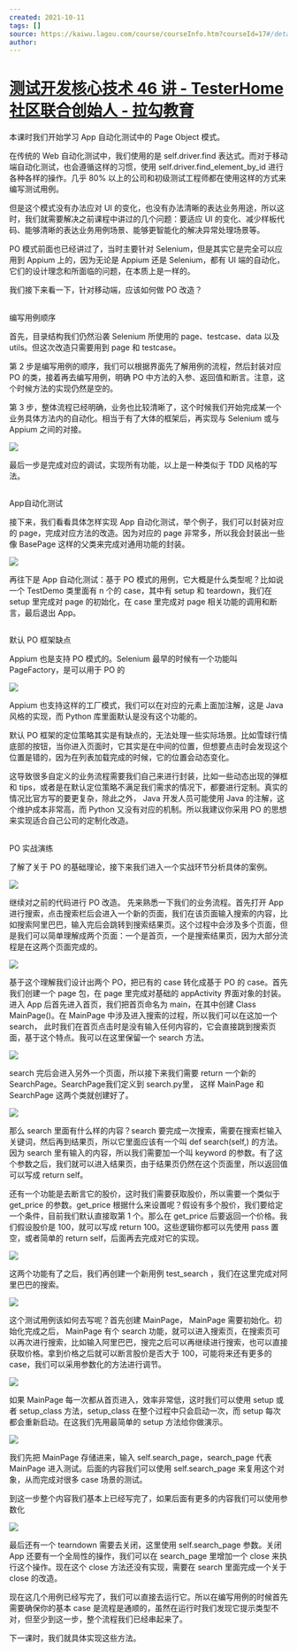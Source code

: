 ```yaml
---
created: 2021-10-11
tags: []
source: https://kaiwu.lagou.com/course/courseInfo.htm?courseId=17#/detail/pc?id=317
author: 
---
```


# [测试开发核心技术 46 讲 - TesterHome 社区联合创始人 - 拉勾教育](https://kaiwu.lagou.com/course/courseInfo.htm?courseId=17#/detail/pc?id=317)


本课时我们开始学习 App 自动化测试中的 Page Object 模式。

在传统的 Web 自动化测试中，我们使用的是 self.driver.find 表达式。而对于移动端自动化测试，也会遵循这样的习惯，使用 self.driver.find\_element\_by\_id 进行各种各样的操作。几乎 80% 以上的公司和初级测试工程师都在使用这样的方式来编写测试用例。

但是这个模式没有办法应对 UI 的变化，也没有办法清晰的表达业务用途，所以这时，我们就需要解决之前课程中讲过的几个问题：要适应 UI 的变化、减少样板代码、能够清晰的表达业务用例场景、能够更智能化的解决异常处理场景等。

PO 模式前面也已经讲过了，当时主要针对 Selenium，但是其实它是完全可以应用到 Appium 上的，因为无论是 Appium 还是 Selenium，都有 UI 端的自动化，它们的设计理念和所面临的问题，在本质上是一样的。

我们接下来看一下，针对移动端，应该如何做 PO 改造？

## 

编写用例顺序

首先，目录结构我们仍然沿袭 Selenium 所使用的 page、testcase、data 以及 utils。但这次改造只需要用到 page 和 testcase。

第 2 步是编写用例的顺序，我们可以根据界面先了解用例的流程，然后封装对应 PO 的类，接着再去编写用例，明确 PO 中方法的入参、返回值和断言。注意，这个时候方法的实现仍然是空的。

第 3 步，整体流程已经明确，业务也比较清晰了，这个时候我们开始完成某一个业务具体方法内的自动化。相当于有了大体的框架后，再实现与 Selenium 或与 Appium 之间的对接。

![](https://s0.lgstatic.com/i/image3/M01/78/CE/CgpOIF50jbCAEGjfAAF90rzlUnc958.png)

最后一步是完成对应的调试，实现所有功能，以上是一种类似于 TDD 风格的写法。

## 

App自动化测试

接下来，我们看看具体怎样实现 App 自动化测试，举个例子，我们可以封装对应的 page，完成对应方法的改造。因为对应的 page 非常多，所以我会封装出一些像 BasePage 这样的父类来完成对通用功能的封装。

![](https://s0.lgstatic.com/i/image3/M01/78/CF/Cgq2xl50jbCAOt2uAAH45KgAlVo279.png)

再往下是 App 自动化测试：基于 PO 模式的用例，它大概是什么类型呢？比如说一个 TestDemo 类里面有 n 个的 case，其中有 setup 和 teardown，我们在 setup 里完成对 page 的初始化，在 case 里完成对 page 相关功能的调用和断言，最后退出 App。

## 

默认 PO 框架缺点

Appium 也是支持 PO 模式的。Selenium 最早的时候有一个功能叫 PageFactory，是可以用于 PO 的

![](https://s0.lgstatic.com/i/image3/M01/78/CF/Cgq2xl50jbGARIbIAAQZ6Cc9J6I194.png)

Appium 也支持这样的工厂模式，我们可以在对应的元素上面加注解，这是 Java 风格的实现，而 Python 库里面默认是没有这个功能的。

默认 PO 框架的定位策略其实是有缺点的，无法处理一些实际场景。比如雪球行情底部的按钮，当你进入页面时，它其实是在中间的位置，但想要点击时会发现这个位置是错的，因为在列表加载完成的时候，它的位置会动态变化。

这导致很多自定义的业务流程需要我们自己来进行封装，比如一些动态出现的弹框和 tips，或者是在默认定位策略不满足我们需求的情况下，都要进行定制。真实的情况比官方写的要更复杂，除此之外， Java 开发人员可能使用 Java 的注解，这个维护成本非常高，而 Python 又没有对应的机制。所以我建议你采用 PO 的思想来实现适合自己公司的定制化改造。

## 

PO 实战演练

了解了关于 PO 的基础理论，接下来我们进入一个实战环节分析具体的案例。

![](https://s0.lgstatic.com/i/image3/M01/78/CE/CgpOIF50jbGAJyT1AAFDWZBsFcY566.png)

继续对之前的代码进行 PO 改造。 先来熟悉一下我们的业务流程。首先打开 App 进行搜索，点击搜索栏后会进入一个新的页面，我们在该页面输入搜索的内容，比如搜索阿里巴巴，输入完后会跳转到搜索结果页。这个过程中会涉及多个页面，但是我们可以简单理解成两个页面：一个是首页，一个是搜索结果页，因为大部分流程是在这两个页面完成的。

![](https://s0.lgstatic.com/i/image3/M01/78/CF/Cgq2xl50jbGAc2RzAABUXXjJjOg264.png)

基于这个理解我们设计出两个 PO，把已有的 case 转化成基于 PO 的 case。首先我们创建一个 page 包，在 page 里完成对基础的 appActivity 界面对象的封装。进入 App 后首先进入首页，我们把首页命名为 main，在其中创建 Class MainPage()。在 MainPage 中涉及进入搜索的过程，所以我们可以在这加一个 search， 此时我们在首页点击时是没有输入任何内容的，它会直接跳到搜索页面，基于这个特点。我可以在这里保留一个 search 方法。

![](https://s0.lgstatic.com/i/image3/M01/78/CE/CgpOIF50jbGABACkAAE4SkSeTZ0771.png)

search 完后会进入另外一个页面，所以接下来我们需要 return 一个新的 SearchPage。SearchPage我们定义到 search.py里， 这样 MainPage 和 SearchPage 这两个类就创建好了。

![](https://s0.lgstatic.com/i/image3/M01/78/CF/Cgq2xl50jbGAKPf0AAC7Q0ExKgg629.png)

那么 search 里面有什么样的内容？search 要完成一次搜索，需要在搜索栏输入关键词，然后再到结果页，所以它里面应该有一个叫 def search(self,) 的方法。因为 search 里有输入的内容，所以我们需要加一个叫 keyword 的参数。有了这个参数之后，我们就可以进入结果页，由于结果页仍然在这个页面里，所以返回值可以写成 return self。

还有一个功能是去断言它的股价，这时我们需要获取股价，所以需要一个类似于 get\_price 的参数。get\_price 根据什么来设置呢？假设有多个股价，我们要给定一个条件，目前我们默认直接取第 1 个。那么在 get\_price 后要返回一个价格。我们假设股价是 100，就可以写成 return 100。这些逻辑你都可以先使用 pass 置空，或者简单的 return self，后面再去完成对它的实现。

![](https://s0.lgstatic.com/i/image3/M01/78/CE/CgpOIF50jbGASsT0AABiUUqEVac775.png)

这两个功能有了之后，我们再创建一个新用例 test\_search ，我们在这里完成对阿里巴巴的搜索。

![](https://s0.lgstatic.com/i/image3/M01/78/CF/Cgq2xl50jbGAPTFWAADArSAy52s207.png)

这个测试用例该如何去写呢？首先创建 MainPage， MainPage 需要初始化。初始化完成之后， MainPage 有个 search 功能，就可以进入搜索页，在搜索页可以再次进行搜索，比如输入阿里巴巴，搜完之后可以再继续进行搜索，也可以直接获取价格。拿到价格之后就可以断言股价是否大于 100，可能将来还有更多的 case，我们可以采用参数化的方法进行调节。

 ![](https://s0.lgstatic.com/i/image3/M01/78/CE/CgpOIF50jbGAHQFKAADfVvWIwaE949.png) 

如果 MainPage 每一次都从首页进入，效率非常低，这时我们可以使用 setup 或者 setup\_class 方法，setup\_class 在整个过程中只会启动一次，而 setup 每次都会重新启动。在这我们先用最简单的 setup 方法给你做演示。

![](https://s0.lgstatic.com/i/image3/M01/78/CF/Cgq2xl50jbGAc-IHAAEpughqYRs137.png)

我们先把 MainPage 存储进来，输入 self.search\_page，search\_page 代表 MainPage 进入测试。后面的内容我们可以使用 self.search\_page 来复用这个对象，从而完成对很多 case 场景的测试。

到这一步整个内容我们基本上已经写完了，如果后面有更多的内容我们可以使用参数化

![](https://s0.lgstatic.com/i/image3/M01/78/CE/CgpOIF50jbGAdC0yAABhd5sKPVM490.png)

最后还有一个 tearndown 需要去关闭，这里使用 self.search\_page 参数。关闭 App 还要有一个全局性的操作，我们可以在 search\_page 里增加一个 close 来执行这个操作。现在这个 close 方法还没有实现，需要在 search 里面完成一个关于 close 的改造。

现在这几个用例已经写完了，我们可以直接去运行它。所以在编写用例的时候首先需要确保你的基本 case 是流程是通顺的，虽然在运行时我们发现它提示类型不对，但至少到这一步，整个流程我们已经串起来了。

下一课时，我们就具体实现这些方法。
